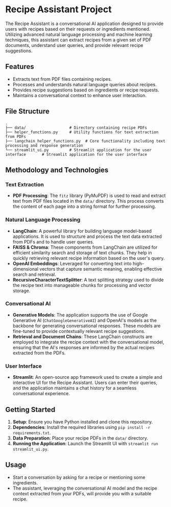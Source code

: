 # Recipe Assistant Project

The Recipe Assistant is a conversational AI application designed to provide users with recipes based on their requests or ingredients mentioned. Utilizing advanced natural language processing and machine learning techniques, this assistant can extract recipes from a given set of PDF documents, understand user queries, and provide relevant recipe suggestions.

## Features

- Extracts text from PDF files containing recipes.
- Processes and understands natural language queries about recipes.
- Provides recipe suggestions based on ingredients or recipe requests.
- Maintains a conversational context to enhance user interaction.

## File Structure

```plaintext
.
├── data/                   # Directory containing recipe PDFs
├── helper_functions.py     # Utility functions for text extraction from PDFs
├── langchain_helper_functions.py  # Core functionality including text processing and response generation
└── streamlit_ui.py         # Streamlit application for the user interface       # Streamlit application for the user interface

```


## Methodology and Technologies

### Text Extraction

- **PDF Processing**: The `fitz` library (PyMuPDF) is used to read and extract text from PDF files located in the `data/` directory. This process converts the content of each page into a string format for further processing.

### Natural Language Processing

- **LangChain**: A powerful library for building language model-based applications. It is used to structure and process the text data extracted from PDFs and to handle user queries.
- **FAISS & Chroma**: These components from LangChain are utilized for efficient similarity search and storage of text chunks. They help in quickly retrieving relevant recipe information based on the user's query.
- **OpenAI Embeddings**: Leveraged for converting text into high-dimensional vectors that capture semantic meaning, enabling effective search and retrieval.
- **RecursiveCharacterTextSplitter**: A text splitting strategy used to divide the recipe text into manageable chunks for processing and vector storage.

### Conversational AI

- **Generative Models**: The application supports the use of Google Generative AI (`ChatGoogleGenerativeAI`) and OpenAI's models as the backbone for generating conversational responses. These models are fine-tuned to provide contextually relevant recipe suggestions.
- **Retrieval and Document Chains**: These LangChain constructs are employed to integrate the recipe context with the conversational model, ensuring that the AI's responses are informed by the actual recipes extracted from the PDFs.

### User Interface

- **Streamlit**: An open-source app framework used to create a simple and interactive UI for the Recipe Assistant. Users can enter their queries, and the application maintains a chat history for a seamless conversational experience.

## Getting Started

1. **Setup**: Ensure you have Python installed and clone this repository.
2. **Dependencies**: Install the required libraries using `pip install -r requirements.txt`.
3. **Data Preparation**: Place your recipe PDFs in the `data/` directory.
4. **Running the Application**: Launch the Streamlit UI with `streamlit run streamlit_ui.py`.

## Usage

- Start a conversation by asking for a recipe or mentioning some ingredients.
- The assistant, leveraging the conversational AI model and the recipe context extracted from your PDFs, will provide you with a suitable recipe.


